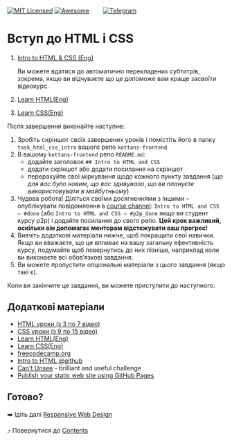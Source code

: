 [![MIT Licensed][icon-mit]][license]
[![Awesome][icon-awesome]][awesome]
&nbsp;&nbsp;&nbsp;&nbsp;&nbsp;&nbsp;
[![Telegram][icon-chat]][chat]

# Вступ до HTML і CSS

1. [Intro to HTML & CSS (Eng)](https://www.udacity.com/course/intro-to-html-and-css--ud304)

   Ви можете вдатися до автоматично перекладених субтитрів, зокрема, якщо ви відчуваєте що
   це допоможе вам краще засвоїти відеокурс.

1. [Learn HTML(Eng)](https://www.codecademy.com/learn/learn-html)

1. [Learn CSS(Eng)](https://www.codecademy.com/learn/learn-css)

Після завершення виконайте наступне:
1. Зробіть скріншот своїх завершених уроків
   і помістіть його в папку `task_html_css_intro`
   вашого репо `kottans-frontend`
1. В вашому `kottans-frontend` репо `README.md`:
   * додайте заголовок `## Intro to HTML and CSS`
   * додати скріншот або додати посилання на скріншот
   * перерахуйте свої міркування щодо кожного пункту завдання
     (_що для вас було новим_, _що вас здивувало_, _що ви плануєте використовувати в майбутньому_)
1. Чудова робота! Діліться своїми досягненнями з іншими –
   опублікувати повідомлення в [course channel][chat]:
   `Intro to HTML and CSS — #done` (або `Intro to HTML and CSS — #p2p_done` якщо ви студент курсу p2p) і додайте посилання до свого репо. **Цей крок важливий, оскільки він допомагає менторам відстежувати ваш прогрес!**
1. Вивчіть додаткові матеріали нижче, щоб покращити свої навички.
    Якщо ви вважаєте, що це впливає на вашу загальну ефективність курсу, подумайте щоб
    повернутись до них пізніше, наприклад коли ви виконаєте всі обов’язкові завдання.
1. Ви можете пропустити опціональні матеріали з цього завдання (якщо такі є).

Коли ви закінчите це завдання, ви можете приступити до наступного.

## Додаткові матеріали

- [HTML уроки (з 3 по 7 відео)](https://www.youtube.com/watch?v=z3GS5oYGq5U&list=PLM6XATa8CAG4uCli-pMvuvwj46UaQoqIc&index=4)
- [CSS уроки (з 9 по 15 відео)](https://www.youtube.com/watch?v=z3GS5oYGq5U&list=PLM6XATa8CAG4uCli-pMvuvwj46UaQoqIc&index=4)
- [Learn HTML(Eng)](https://www.codecademy.com/learn/learn-html)
- [Learn CSS(Eng)](https://www.codecademy.com/learn/learn-css)
- [freecodecamp.org](https://www.freecodecamp.org)
- [Intro to HTML @github](https://lab.github.com/githubtraining/introduction-to-html)
- [Can't Unsee](https://cantunsee.space/) - brilliant and useful challenge
- [Publish your static web site using GitHub Pages](https://lab.github.com/githubtraining/github-pages)

## Готово?

➡️ Ідіть далі [Responsive Web Design](html-css-responsive.md)

⤴️ Повернутися до [Contents](../contents.md)


[icon-chat]: https://img.shields.io/badge/chat-on%20telegram-blue.svg
[icon-mit]: https://img.shields.io/badge/license-MIT-blue.svg
[icon-awesome]: https://cdn.rawgit.com/sindresorhus/awesome/d7305f38d29fed78fa85652e3a63e154dd8e8829/media/badge.svg

[license]: https://github.com/Kottans/web/blob/master/LICENSE.md
[awesome]: https://github.com/sindresorhus/awesome#front-end-development
[chat]: https://t.me/joinchat/CX8EF1JmLm9IM6J6oy2U7Q
